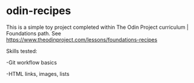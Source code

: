 # odin-recipes
This is a simple toy project completed within The Odin Project curriculum | Foundations path. See https://www.theodinproject.com/lessons/foundations-recipes 

Skills tested: 

  -Git workflow basics

  -HTML links, images, lists